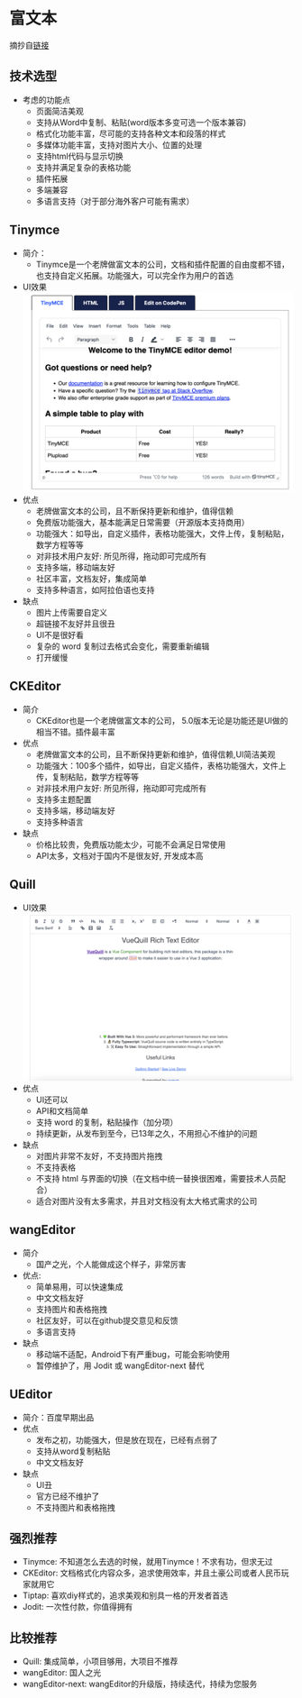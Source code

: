 # 富文本
摘抄自[链接](https://juejin.cn/post/7434373084747333658?utm_source=gold_browser_extension) 

## 技术选型
* 考虑的功能点
  - 页面简洁美观
  - 支持从Word中复制、粘贴(word版本多变可选一个版本兼容)
  - 格式化功能丰富，尽可能的支持各种文本和段落的样式
  - 多媒体功能丰富，支持对图片大小、位置的处理
  - 支持html代码与显示切换
  - 支持并满足复杂的表格功能
  - 插件拓展
  - 多端兼容
  - 多语言支持（对于部分海外客户可能有需求）

## Tinymce
* 简介：
  - Tinymce是一个老牌做富文本的公司，文档和插件配置的自由度都不错，也支持自定义拓展。功能强大，可以完全作为用户的首选
* UI效果
  ![Tinymce](./imgs/tinymce.png)
* 优点
  - 老牌做富文本的公司，且不断保持更新和维护，值得信赖
  - 免费版功能强大，基本能满足日常需要（开源版本支持商用）
  - 功能强大：如导出，自定义插件，表格功能强大，文件上传，复制粘贴，数学方程等等
  - 对非技术用户友好: 所见所得，拖动即可完成所有
  - 支持多端，移动端友好
  - 社区丰富，文档友好，集成简单
  - 支持多种语言，如阿拉伯语也支持
* 缺点
  - 图片上传需要自定义
  - 超链接不友好并且很丑
  - UI不是很好看
  - 复杂的 word 复制过去格式会变化，需要重新编辑
  - 打开缓慢

## CKEditor
* 简介
  - CKEditor也是一个老牌做富文本的公司， 5.0版本无论是功能还是UI做的相当不错。插件最丰富
* 优点
  - 老牌做富文本的公司，且不断保持更新和维护，值得信赖,UI简洁美观
  - 功能强大：100多个插件，如导出，自定义插件，表格功能强大，文件上传，复制粘贴，数学方程等等
  - 对非技术用户友好: 所见所得，拖动即可完成所有
  - 支持多主题配置
  - 支持多端，移动端友好
  - 支持多种语言
* 缺点 
  - 价格比较贵，免费版功能太少，可能不会满足日常使用
  - API太多，文档对于国内不是很友好, 开发成本高

## Quill
* UI效果
  ![quill](./imgs/quill.png)
* 优点
  - UI还可以
  - API和文档简单
  - 支持 word 的复制，粘贴操作（加分项）
  - 持续更新，从发布到至今，已13年之久，不用担心不维护的问题
* 缺点
  - 对图片非常不友好，不支持图片拖拽
  - 不支持表格
  - 不支持 html 与界面的切换（在文档中统一替换很困难，需要技术人员配合）
  - 适合对图片没有太多需求，并且对文档没有太大格式需求的公司

## wangEditor
* 简介
  - 国产之光，个人能做成这个样子，非常厉害
* 优点:
  - 简单易用，可以快速集成
  - 中文文档友好
  - 支持图片和表格拖拽
  - 社区友好，可以在github提交意见和反馈
  - 多语言支持
* 缺点
  - 移动端不适配，Android下有严重bug，可能会影响使用
  - 暂停维护了，用 Jodit 或 wangEditor-next 替代

## UEditor
* 简介：百度早期出品
* 优点
  - 发布之初，功能强大，但是放在现在，已经有点弱了
  - 支持从word复制粘贴
  - 中文文档友好
* 缺点
  - UI丑
  - 官方已经不维护了
  - 不支持图片和表格拖拽

## 强烈推荐
* Tinymce: 不知道怎么去选的时候，就用Tinymce！不求有功，但求无过
* CKEditor: 文档格式化内容众多，追求使用效率，并且土豪公司或者人民币玩家就用它
* Tiptap: 喜欢diy样式的，追求美观和别具一格的开发者首选
* Jodit: 一次性付款，你值得拥有

## 比较推荐
* Quill: 集成简单，小项目够用，大项目不推荐
* wangEditor: 国人之光
* wangEditor-next: wangEditor的升级版，持续迭代，持续为您服务